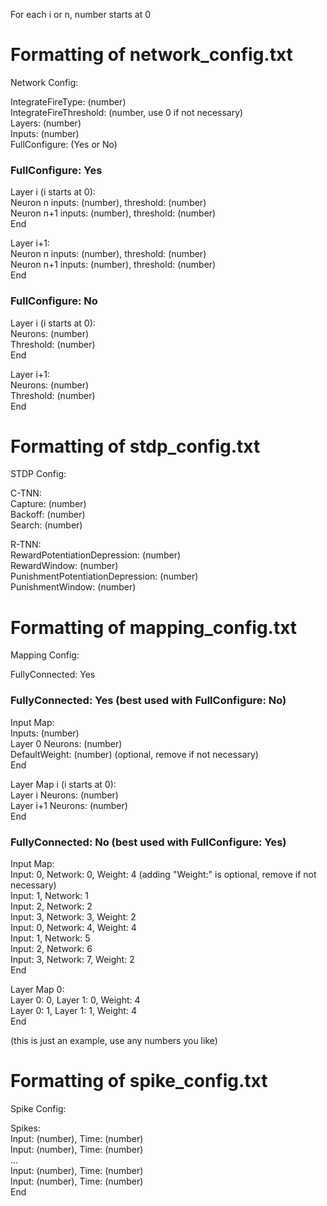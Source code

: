 For each i or n, number starts at 0

# Formatting of network_config.txt
Network Config:

IntegrateFireType: (number)\
IntegrateFireThreshold: (number, use 0 if not necessary)\
Layers: (number)\
Inputs: (number)\
FullConfigure: (Yes or No)

### FullConfigure: Yes
Layer i (i starts at 0):\
Neuron n inputs: (number), threshold: (number)\
Neuron n+1 inputs: (number), threshold: (number)\
End

Layer i+1:\
Neuron n inputs: (number), threshold: (number)\
Neuron n+1 inputs: (number), threshold: (number)\
End

### FullConfigure: No
Layer i (i starts at 0):\
Neurons: (number)\
Threshold: (number)\
End

Layer i+1:\
Neurons: (number)\
Threshold: (number)\
End

# Formatting of stdp_config.txt
STDP Config:

C-TNN:\
Capture: (number)\
Backoff: (number)\
Search: (number)

R-TNN:\
RewardPotentiationDepression: (number)\
RewardWindow: (number)\
PunishmentPotentiationDepression: (number)\
PunishmentWindow: (number)

# Formatting of mapping_config.txt
Mapping Config:

FullyConnected: Yes

### FullyConnected: Yes (best used with FullConfigure: No)
Input Map:\
Inputs: (number)\
Layer 0 Neurons: (number)\
DefaultWeight: (number) (optional, remove if not necessary)\
End

Layer Map i (i starts at 0):\
Layer i Neurons: (number)\
Layer i+1 Neurons: (number)\
End

### FullyConnected: No (best used with FullConfigure: Yes)
Input Map:\
Input: 0, Network: 0, Weight: 4 (adding "Weight:" is optional, remove if not necessary)\
Input: 1, Network: 1\
Input: 2, Network: 2\
Input: 3, Network: 3, Weight: 2\
Input: 0, Network: 4, Weight: 4\
Input: 1, Network: 5\
Input: 2, Network: 6\
Input: 3, Network: 7, Weight: 2\
End

Layer Map 0:\
Layer 0: 0, Layer 1: 0, Weight: 4\
Layer 0: 1, Layer 1: 1, Weight: 4\
End

(this is just an example, use any numbers you like)

# Formatting of spike_config.txt
Spike Config:

Spikes:\
Input: (number), Time: (number)\
Input: (number), Time: (number)\
...\
Input: (number), Time: (number)\
Input: (number), Time: (number)\
End
